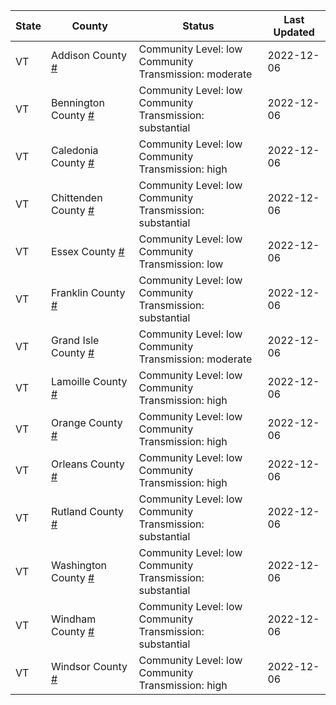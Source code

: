State | County | Status | Last Updated
--- | --- | --- | --- 
VT | Addison County <a href="#addison_county">#</a> | <a name="addison_county"></a>Community Level: low<br/>Community Transmission: moderate | 2022-12-06
VT | Bennington County <a href="#bennington_county">#</a> | <a name="bennington_county"></a>Community Level: low<br/>Community Transmission: substantial | 2022-12-06
VT | Caledonia County <a href="#caledonia_county">#</a> | <a name="caledonia_county"></a>Community Level: low<br/>Community Transmission: high | 2022-12-06
VT | Chittenden County <a href="#chittenden_county">#</a> | <a name="chittenden_county"></a>Community Level: low<br/>Community Transmission: substantial | 2022-12-06
VT | Essex County <a href="#essex_county">#</a> | <a name="essex_county"></a>Community Level: low<br/>Community Transmission: low | 2022-12-06
VT | Franklin County <a href="#franklin_county">#</a> | <a name="franklin_county"></a>Community Level: low<br/>Community Transmission: substantial | 2022-12-06
VT | Grand Isle County <a href="#grand_isle_county">#</a> | <a name="grand_isle_county"></a>Community Level: low<br/>Community Transmission: moderate | 2022-12-06
VT | Lamoille County <a href="#lamoille_county">#</a> | <a name="lamoille_county"></a>Community Level: low<br/>Community Transmission: high | 2022-12-06
VT | Orange County <a href="#orange_county">#</a> | <a name="orange_county"></a>Community Level: low<br/>Community Transmission: high | 2022-12-06
VT | Orleans County <a href="#orleans_county">#</a> | <a name="orleans_county"></a>Community Level: low<br/>Community Transmission: high | 2022-12-06
VT | Rutland County <a href="#rutland_county">#</a> | <a name="rutland_county"></a>Community Level: low<br/>Community Transmission: substantial | 2022-12-06
VT | Washington County <a href="#washington_county">#</a> | <a name="washington_county"></a>Community Level: low<br/>Community Transmission: substantial | 2022-12-06
VT | Windham County <a href="#windham_county">#</a> | <a name="windham_county"></a>Community Level: low<br/>Community Transmission: substantial | 2022-12-06
VT | Windsor County <a href="#windsor_county">#</a> | <a name="windsor_county"></a>Community Level: low<br/>Community Transmission: high | 2022-12-06
